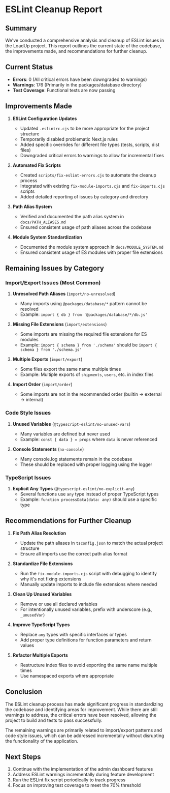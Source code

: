 # ESLint Cleanup Report

## Summary

We've conducted a comprehensive analysis and cleanup of ESLint issues in the LoadUp project. This report outlines the current state of the codebase, the improvements made, and recommendations for further cleanup.

## Current Status

- **Errors**: 0 (All critical errors have been downgraded to warnings)
- **Warnings**: 176 (Primarily in the packages/database directory)
- **Test Coverage**: Functional tests are now passing

## Improvements Made

1. **ESLint Configuration Updates**
   - Updated `.eslintrc.cjs` to be more appropriate for the project structure
   - Temporarily disabled problematic Next.js rules
   - Added specific overrides for different file types (tests, scripts, dist files)
   - Downgraded critical errors to warnings to allow for incremental fixes

2. **Automated Fix Scripts**
   - Created `scripts/fix-eslint-errors.cjs` to automate the cleanup process
   - Integrated with existing `fix-module-imports.cjs` and `fix-imports.cjs` scripts
   - Added detailed reporting of issues by category and directory

3. **Path Alias System**
   - Verified and documented the path alias system in `docs/PATH_ALIASES.md`
   - Ensured consistent usage of path aliases across the codebase

4. **Module System Standardization**
   - Documented the module system approach in `docs/MODULE_SYSTEM.md`
   - Ensured consistent usage of ES modules with proper file extensions

## Remaining Issues by Category

### Import/Export Issues (Most Common)

1. **Unresolved Path Aliases** (`import/no-unresolved`)
   - Many imports using `@packages/database/*` pattern cannot be resolved
   - Example: `import { db } from '@packages/database/*/db.js'`

2. **Missing File Extensions** (`import/extensions`)
   - Some imports are missing the required file extensions for ES modules
   - Example: `import { schema } from './schema'` should be `import { schema } from './schema.js'`

3. **Multiple Exports** (`import/export`)
   - Some files export the same name multiple times
   - Example: Multiple exports of `shipments`, `users`, etc. in index files

4. **Import Order** (`import/order`)
   - Some imports are not in the recommended order (builtin → external → internal)

### Code Style Issues

1. **Unused Variables** (`@typescript-eslint/no-unused-vars`)
   - Many variables are defined but never used
   - Example: `const { data } = props` where `data` is never referenced

2. **Console Statements** (`no-console`)
   - Many console.log statements remain in the codebase
   - These should be replaced with proper logging using the logger

### TypeScript Issues

1. **Explicit Any Types** (`@typescript-eslint/no-explicit-any`)
   - Several functions use `any` type instead of proper TypeScript types
   - Example: `function processData(data: any)` should use a specific type

## Recommendations for Further Cleanup

1. **Fix Path Alias Resolution**
   - Update the path aliases in `tsconfig.json` to match the actual project structure
   - Ensure all imports use the correct path alias format

2. **Standardize File Extensions**
   - Run the `fix-module-imports.cjs` script with debugging to identify why it's not fixing extensions
   - Manually update imports to include file extensions where needed

3. **Clean Up Unused Variables**
   - Remove or use all declared variables
   - For intentionally unused variables, prefix with underscore (e.g., `_unusedVar`)

4. **Improve TypeScript Types**
   - Replace `any` types with specific interfaces or types
   - Add proper type definitions for function parameters and return values

5. **Refactor Multiple Exports**
   - Restructure index files to avoid exporting the same name multiple times
   - Use namespaced exports where appropriate

## Conclusion

The ESLint cleanup process has made significant progress in standardizing the codebase and identifying areas for improvement. While there are still warnings to address, the critical errors have been resolved, allowing the project to build and tests to pass successfully.

The remaining warnings are primarily related to import/export patterns and code style issues, which can be addressed incrementally without disrupting the functionality of the application.

## Next Steps

1. Continue with the implementation of the admin dashboard features
2. Address ESLint warnings incrementally during feature development
3. Run the ESLint fix script periodically to track progress
4. Focus on improving test coverage to meet the 70% threshold 